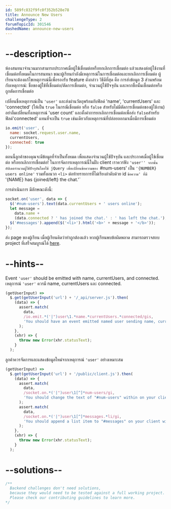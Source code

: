 ```yaml
---
id: 589fc832f9fc0f352b528e78
title: Announce New Users
challengeType: 2
forumTopicId: 301546
dashedName: announce-new-users
---
```


# --description--

ห้องสนทนาจำนวนมากสามารถประกาศเมื่อผู้ใช้เชื่อมต่อหรือยกเลิกการเชื่อมต่อ แล้วแสดงต่อผู้ใช้งานที่เชื่อมต่อทั้งหมดในการสนทนา ขณะผู้เรียนกำลังมีเหตุการณ์ในการเชื่อมต่อและยกเลิกการเชื่อมต่อ ผู้เรียนจะต้องแก้ไขเหตุการณ์นี้เพื่อรองรับ feature ดังกล่าว วิธีดีที่สุด คือ การส่งข้อมูล 3 ส่วนพร้อมกับเหตุการณ์: ชื่อของผู้ใช้ที่เชื่อมต่อ/ตัดการเชื่อมต่อ, จำนวนผู้ใช้ปัจจุบัน และหากชื่อนั้นเชื่อมต่อหรือถูกตัดการเชื่อมต่อ

เปลี่ยนชื่อเหตุการณ์เป็น `'user'` และส่งผ่านวัตถุพร้อมกับฟิลด์  'name',  'currentUsers' และ 'connected' (ให้เป็น `true` ในกรณีเชื่อมต่อ หรือ `false` สำหรับไม่มีตัดการเชื่อมต่อของผู้ใช้งาน) อย่าลืมเปลี่ยนทั้งเหตุการณ์ 'user count' และตั้งค่าการยกเลิกการเชื่อมต่อเพื่อส่ง `false`สำหรับฟิลด์'connected' แทนที่จะเป็น `true` เช่นเดียวกับเหตุการณ์ที่ปล่อยออกมาเมื่อมีการเชื่อมต่อ 

```js
io.emit('user', {
  name: socket.request.user.name,
  currentUsers,
  connected: true
});
```

ตอนนี้ลูกค้าของคุณจะมีข้อมูลที่จำเป็นทั้งหมด เพื่อแสดงจำนวนผู้ใช้ปัจจุบัน และประกาศเมื่อผู้ใช้เชื่อมต่อ หรือยกเลิกการเชื่อมต่อ! ในการจัดการเหตุการณ์นี้ในฝั่ง client  เราควรฟัง `'user'' จากนั้นอัปเดตจำนวนผู้ใช้ปัจจุบันโดยใช้ jQuery เพื่อเปลี่ยนข้อความของ `#num-users' เป็น `'{NUMBER} users online'` รวมทั้งผนวก `<li>` ต่อท้ายรายการที่ไม่เรียงลำดับด้วย id `ข้อความ' ที่มี `'{NAME} has {joined/left} the chat.'`

การดำเนินการ มีลักษณะดังนี้: 

```js
socket.on('user', data => {
  $('#num-users').text(data.currentUsers + ' users online');
  let message =
    data.name +
    (data.connected ? ' has joined the chat.' : ' has left the chat.');
  $('#messages').append($('<li>').html('<b>' + message + '</b>'));
});
```

ส่ง page ของผู้เรียน เมื่อผู้เรียนคิดว่าทำถูกต้องแล้ว หากผู้เรียนพบข้อผิดพลาด สามารถตรวจสอบ project ที่เสร็จสมบูรณ์ได้ [here](https://gist.github.com/camperbot/bf95a0f74b756cf0771cd62c087b8286).

# --hints--

Event `'user'` should be emitted with name, currentUsers, and connected.
เหตุการณ์ `'user'` ควรมี name, currentUsers และ  connected.

```js
(getUserInput) =>
  $.get(getUserInput('url') + '/_api/server.js').then(
    (data) => {
      assert.match(
        data,
        /io.emit.*('|")user\1.*name.*currentUsers.*connected/gis,
        'You should have an event emitted named user sending name, currentUsers, and connected'
      );
    },
    (xhr) => {
      throw new Error(xhr.statusText);
    }
  );
```

ลูกค้าควรจัดการและแสดงข้อมูลใหม่จากเหตุการณ์ `'user'` อย่างเหมาะสม

```js
(getUserInput) =>
  $.get(getUserInput('url') + '/public/client.js').then(
    (data) => {
      assert.match(
        data,
        /socket.on.*('|")user\1[^]*num-users/gi,
        'You should change the text of "#num-users" within on your client within the "user" event listener to show the current users connected'
      );
      assert.match(
        data,
        /socket.on.*('|")user\1[^]*messages.*li/gi,
        'You should append a list item to "#messages" on your client within the "user" event listener to announce a user came or went'
      );
    },
    (xhr) => {
      throw new Error(xhr.statusText);
    }
  );
```

# --solutions--

```js
/**
  Backend challenges don't need solutions, 
  because they would need to be tested against a full working project. 
  Please check our contributing guidelines to learn more.
*/
```
